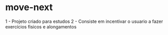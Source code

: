 # move-next
1 - Projeto criado para estudos
2 - Consiste em incentivar o usuario a fazer exercícios fisicos e alongamentos

